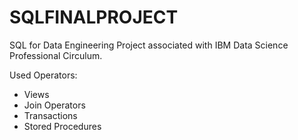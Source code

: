 # SQLFINALPROJECT

SQL for Data Engineering Project associated with IBM Data Science Professional Circulum.

Used Operators:
* Views
* Join Operators
* Transactions
* Stored Procedures

